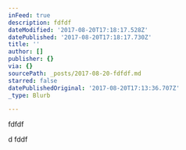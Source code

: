 ```yaml
---
inFeed: true
description: fdfdf
dateModified: '2017-08-20T17:18:17.528Z'
datePublished: '2017-08-20T17:18:17.730Z'
title: ''
author: []
publisher: {}
via: {}
sourcePath: _posts/2017-08-20-fdfdf.md
starred: false
datePublishedOriginal: '2017-08-20T17:13:36.707Z'
_type: Blurb

---
```

fdfdf

d
fddf